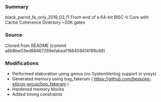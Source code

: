 ### Summary
black_parrot_fe_only_2019_03_11 Front-end of a 64-bit RISC-V Core with Cache Coherence Directory  ~20K gates

### Source
Cloned from README (commit a6b8be03ed88467269efabeaf168459d14199c69)

### Modifications
- Performed elaboration using genus (no SystemVerilog support in yosys)
- Generated memory using bsg_fakeram ( https://github.com/bespoke-silicon-group/bsg_fakeram )
- Hardened memory blocks
- Added timing constraints